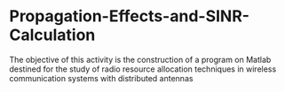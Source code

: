 # Propagation-Effects-and-SINR-Calculation
The objective of this activity is the construction of a program on Matlab destined for the study of radio resource allocation techniques in wireless communication systems with distributed antennas
